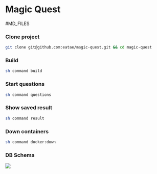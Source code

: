 # Magic Quest
#MD_FILES


### Clone project
```bash
git clone git@github.com:eatae/magic-quest.git && cd magic-quest
```

### Build
```bash
sh command build
```

### Start questions
```bash
sh command questions
```

### Show saved result
```bash
sh command result
```

### Down containers
```bash
sh command docker:down
```


### DB Schema
![](schema.png)